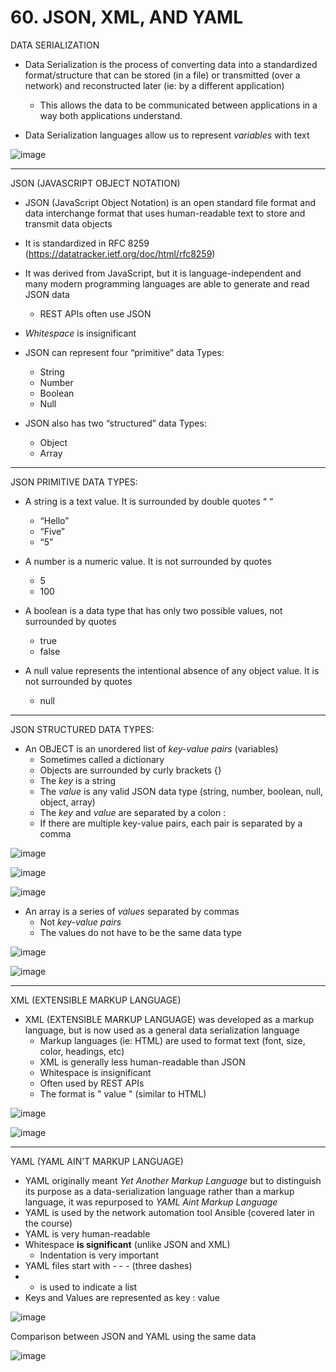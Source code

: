 # 60. JSON, XML, AND YAML

DATA SERIALIZATION

- Data Serialization is the process of converting data into a standardized format/structure that can be stored (in a file) or transmitted (over a network) and reconstructed later (ie: by a different application)
    - This allows the data to be communicated between applications in a way both applications understand.

- Data Serialization languages allow us to represent *variables* with text

![image](https://github.com/psaumur/CCNA/assets/106411237/f09eeeba-7779-40c8-af18-f1227bf0cf47)

---

JSON (JAVASCRIPT OBJECT NOTATION)

- JSON (JavaScript Object Notation) is an open standard file format and data interchange format that uses human-readable text to store and transmit data objects

- It is standardized in RFC 8259 (https://datatracker.ietf.org/doc/html/rfc8259)
- It was derived from JavaScript, but it is language-independent and many modern programming languages are able to generate and read JSON data
    - REST APIs often use JSON
- *Whitespace* is insignificant

- JSON can represent four “primitive” data Types:
    - String
    - Number
    - Boolean
    - Null

- JSON also has two “structured” data Types:
    - Object
    - Array

---

JSON PRIMITIVE DATA TYPES:

- A string is a text value. It is surrounded by double quotes “ “
    - “Hello”
    - “Five”
    - “5”

- A number is a numeric value. It is not surrounded by quotes
    - 5
    - 100
    
- A boolean is a data type that has only two possible values, not surrounded by quotes
    - true
    - false

- A null value represents the intentional absence of any object value. It is not surrounded by quotes
    - null

---

JSON STRUCTURED DATA TYPES:

- An OBJECT is an unordered list of *key-value pairs* (variables)
    - Sometimes called a dictionary
    - Objects are surrounded by curly brackets {}
    - The *key* is a string
    - The *value* is any valid JSON data type (string, number, boolean, null, object, array)
    - The *key* and *value* are separated by a colon :
    - If there are multiple key-value pairs, each pair is separated by a comma

![image](https://github.com/psaumur/CCNA/assets/106411237/24a15571-bb9f-43b4-889f-69f23ffb91bc)

![image](https://github.com/psaumur/CCNA/assets/106411237/b66f041d-2449-43f0-8a04-2c0da5391411)

![image](https://github.com/psaumur/CCNA/assets/106411237/54d69eed-4369-4ef6-a437-6b5ecce14586)

- An array is a series of *values* separated by commas
    - Not *key-value pairs*
    - The values do not have to be the same data type

![image](https://github.com/psaumur/CCNA/assets/106411237/3212f472-f966-49e5-9b9a-7bedcfe47487)

![image](https://github.com/psaumur/CCNA/assets/106411237/f8075e93-2be7-4b2e-a2af-968961bbc5a7)

---

XML (EXTENSIBLE MARKUP LANGUAGE)

- XML (EXTENSIBLE MARKUP LANGUAGE) was developed as a markup language, but is now used as a general data serialization language
    - Markup languages (ie: HTML) are used to format text (font, size, color, headings, etc)
    - XML is generally less human-readable than JSON
    - Whitespace is insignificant
    - Often used by REST APIs
    - The format is "<key> value </key>" (similar to HTML)

![image](https://github.com/psaumur/CCNA/assets/106411237/f954b0ef-f563-4536-94c8-334b6d8f97c6)

![image](https://github.com/psaumur/CCNA/assets/106411237/948dae9e-b59b-4607-8e6d-b39837baba70)

---

YAML (YAML AIN’T MARKUP LANGUAGE)

- YAML originally meant *Yet Another Markup Language* but to distinguish its purpose as a data-serialization language rather than a markup language, it was repurposed to *YAML Aint Markup Language*
- YAML is used by the network automation tool Ansible (covered later in the course)
- YAML is very human-readable
- Whitespace **is significant** (unlike JSON and XML)
    - Indentation is very important
- YAML files start with - - - (three dashes)
- - is used to indicate a list
- Keys and Values are represented as key : value

![image](https://github.com/psaumur/CCNA/assets/106411237/ecfa3659-4bc3-4596-9f11-10d2644eac1a)

Comparison between JSON and YAML using the same data

![image](https://github.com/psaumur/CCNA/assets/106411237/16e0e98b-5653-4f8a-a388-1706f91a30d4)
